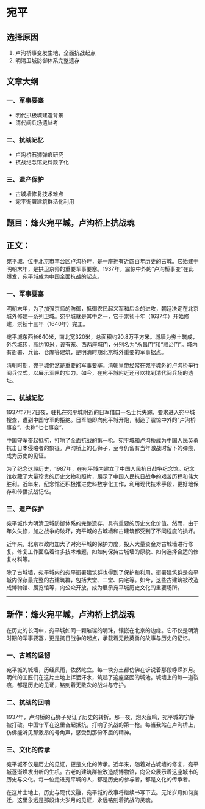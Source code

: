 # 宛平

## 选择原因
1. 卢沟桥事变发生地，全面抗战起点
2. 明清卫城防御体系完整遗存

## 文章大纲
### 一、军事要塞
- 明代拱极城建造背景
- 清代阅兵场遗址考

### 二、抗战记忆
- 卢沟桥石狮弹痕研究
- 抗战纪念馆史料数字化

### 三、遗产保护
- 古城墙修复技术难点
- 宛平衙署建筑群活化利用

## 题目：烽火宛平城，卢沟桥上抗战魂

## 正文：

宛平城，位于北京市丰台区卢沟桥畔，是一座拥有近四百年历史的古城。它始建于明朝末年，是拱卫京师的重要军事要塞。1937年，震惊中外的“卢沟桥事变”在此爆发，宛平城成为中国全面抗战的起点。

### 一、军事要塞

明朝末年，为了加强京师的防御，抵御农民起义军和后金的进攻，朝廷决定在北京城外修建一系列卫城。宛平城就是其中之一，它于崇祯十年（1637年）开始修建，崇祯十三年（1640年）完工。

宛平城东西长640米，南北宽320米，总面积约20.8万平方米。城墙为夯土筑成，外包城砖，高约10米，设有东、西两座城门，分别名为“永昌门”和“顺治门”。城内有衙署、兵营、仓库等建筑，是明清时期北京城外重要的军事据点。

清朝时期，宛平城仍然是重要的军事要塞。清朝皇帝经常在宛平城外的卢沟桥举行阅兵仪式，以展示军队的实力。如今，在宛平城附近还可以找到清代阅兵场的遗址。

### 二、抗战记忆

1937年7月7日夜，驻扎在宛平城附近的日军借口一名士兵失踪，要求进入宛平城搜查，遭到中国守军的拒绝。日军随即向宛平城开炮，制造了震惊中外的“卢沟桥事变”，也称“七七事变”。

中国守军奋起抵抗，打响了全面抗战的第一枪。宛平城和卢沟桥成为中国人民英勇抗击日本侵略者的象征。卢沟桥上的石狮子，至今仍留有当年激战时留下的弹痕，成为历史的见证。

为了纪念这段历史，1987年，在宛平城内建立了中国人民抗日战争纪念馆。纪念馆收藏了大量珍贵的历史文物和照片，展示了中国人民抗日战争的艰苦历程和伟大胜利。近年来，纪念馆还积极推进史料数字化工作，利用现代技术手段，更好地保存和传播抗战记忆。

### 三、遗产保护

宛平城作为明清卫城防御体系的完整遗存，具有重要的历史文化价值。然而，由于年久失修，加之战争的破坏，宛平城的古城墙和古建筑都受到了不同程度的损坏。

近年来，北京市政府加大了对宛平城的保护力度，投入大量资金对古城墙进行修复。修复工作面临着许多技术难题，如如何保持古城墙的原貌、如何选择合适的修复材料等。

除了古城墙，宛平城内的宛平衙署建筑群也得到了保护和利用。衙署建筑群是宛平城内保存最完整的古建筑群，包括大堂、二堂、内宅等。如今，这些古建筑被改造成博物馆、展览馆等，向公众开放，成为展示宛平城历史文化的重要场所。

---

## 新作：烽火宛平城，卢沟桥上抗战魂

在历史的长河中，宛平城如同一颗璀璨的明珠，镶嵌在北京的边缘。它不仅是明清时期的军事要塞，更是抗日战争的起点，承载着无数英勇的故事与历史的记忆。

### 一、古城的坚韧

宛平城的城墙，历经风雨，依然屹立。每一块夯土都仿佛在诉说着那段峥嵘岁月。明代的工匠们在这片土地上挥洒汗水，筑起了这座坚固的城池。城墙上的每一道裂痕，都是历史的见证，铭刻着无数次的战斗与守护。

### 二、抗战的回响

1937年，卢沟桥的石狮子见证了历史的转折。那一夜，炮火轰鸣，宛平城的宁静被打破。中国守军在这里奋起抵抗，打响了抗战的第一枪。每当我站在卢沟桥上，仿佛能听见那激昂的号角声，感受到那份不屈的精神。

### 三、文化的传承

宛平城不仅是历史的见证，更是文化的传承。近年来，随着对古城墙的修复，宛平城逐渐焕发出新的生机。古老的建筑群被改造成博物馆，向公众展示着这座城市的历史与文化。每一位走进宛平城的人，都是历史的参与者，都是文化的传承者。

在这片土地上，历史与现代交融，宛平城的故事将继续书写下去。无论岁月如何变迁，这里永远是那段烽火岁月的见证，永远铭刻着抗战的灵魂。